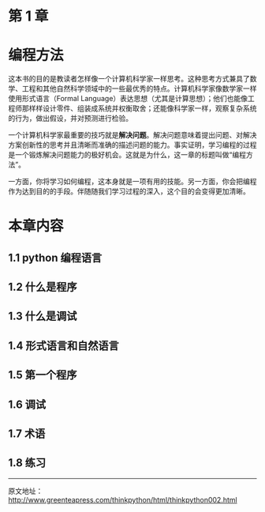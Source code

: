 # 第 1 章 #

# 编程方法 #

这本书的目的是教读者怎样像一个计算机科学家一样思考。这种思考方式兼具了数学、工程和其他自然科学领域中的一些最优秀的特点。计算机科学家像数学家一样使用形式语言（Formal Language）表达思想（尤其是计算思想）；他们也能像工程师那样样设计零件、组装成系统并权衡取舍；还能像科学家一样，观察复杂系统的行为，做出假设，并对预测进行检验。

一个计算机科学家最重要的技巧就是**解决问题**。解决问题意味着提出问题、对解决方案创新性的思考并且清晰而准确的描述问题的能力。事实证明，学习编程的过程是一个锻炼解决问题能力的极好机会。这就是为什么，这一章的标题叫做“编程方法”。

一方面，你将学习如何编程，这本身就是一项有用的技能。另一方面，你会把编程作为达到目的的手段。伴随随我们学习过程的深入，这个目的会变得更加清晰。

# 本章内容 #

## 1.1 python 编程语言 ##
## 1.2 什么是程序 ##
## 1.3 什么是调试 ##
## 1.4 形式语言和自然语言 ##
## 1.5 第一个程序 ##
## 1.6 调试 ##
## 1.7 术语 ##
## 1.8 练习 ##

----
原文地址： http://www.greenteapress.com/thinkpython/html/thinkpython002.html
